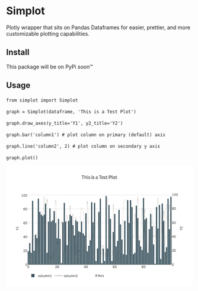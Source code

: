 # Simplot
Plotly wrapper that sits on Pandas Dataframes for easier, prettier, and more customizable plotting capabilities.

## Install
This package will be on PyPi *soon*™

## Usage

`from simplot import Simplot`


`graph = Simplot(dataframe, 'This is a Test Plot')`

`graph.draw_axes(y_title='Y1', y2_title='Y2')`

`graph.bar('column1') # plot column on primary (default) axis`

`graph.line('column2', 2) # plot column on secondary y axis`

`graph.plot()` 

![img](https://github.com/nlawre21/Simplot/blob/add_to_readme/readme_example.png)
